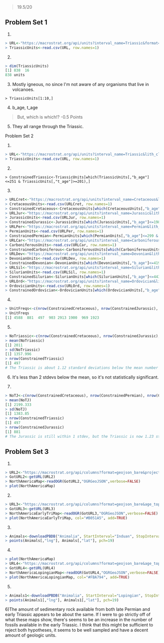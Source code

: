 > 19.5/20

## Problem Set 1

1) 
````R
> URL<-"https://macrostrat.org/api/units?interval_name=Triassic&format=csv"
> TriassicUnits<-read.csv(URL, row.names=1)
````

2)
````R
> dim(TriassicUnits)
[1] 838  16
838 units
````

3) Mostly igneous, no since I'm not aware of any organisms that live in volcanoes. 

`> TriassicUnits[1:10,]`

4) b_age, t_age

> But, which is which!? -0.5 Points

5) They all range through the Triassic.

Problem Set 2

1)
````R
> URL<-"https://macrostrat.org/api/units?interval_name=Triassic&lith_class=sedimentary&format=csv"
> TriassicUnits<-read.csv(URL, row.names=1)
````

2)

`> ConstrainedTriassic<-TriassicUnits[which(TriassicUnits[,"b_age"]<=251 & TriassicUnits[,"t_age"]>=201),]`

3)
````R
> URLCret<-"https://macrostrat.org/api/units?interval_name=Cretaceous&lith_class=sedimentary&format=csv"
> CretaceousUnits<-read.csv(URLCret, row.names=1)
> ConstrainedCretaceous<-CretaceousUnits[which(CretaceousUnits[,"b_age"]<=145 & CretaceousUnits[,"t_age"]>=66),]
> URLJur<-"https://macrostrat.org/api/units?interval_name=Jurassic&lith_class=sedimentary&format=csv"
> JurassicUnits<-read.csv(URLJur, row.names=1)
> ConstrainedJurassic<-JurassicUnits[which(JurassicUnits[,"b_age"]<=198 & JurassicUnits[,"t_age"]>=146),]
> URLPer<-"https://macrostrat.org/api/units?interval_name=Permian&lith_class=sedimentary&format=csv"
> PermianUnits<-read.csv(URLPer, row.names=1)
> ConstrainedPermian<-PermianUnits[which(PermianUnits[,"b_age"]<=299 & PermianUnits[,"t_age"]>=252),]
> URLCar<-"https://macrostrat.org/api/units?interval_name=Carboniferous&lith_class=sedimentary&format=csv"
> CarboniferousUnits<-read.csv(URLCar, row.names=1)
> ConstrainedCarboniferous<-CarboniferousUnits[which(CarboniferousUnits[,"b_age"]<=359 & CarboniferousUnits[,"t_age"]>=300),]
> URLDev<-"https://macrostrat.org/api/units?interval_name=Devonian&lith_class=sedimentary&format=csv"
> DevonianUnits<-read.csv(URLDev, row.names=1)
> ConstrainedDevonian<-DevonianUnits[which(DevonianUnits[,"b_age"]<=419 & DevonianUnits[,"t_age"]>=360),]
> URLSil<-"https://macrostrat.org/api/units?interval_name=Silurian&lith_class=sedimentary&format=csv"
> SilurianUnits<-read.csv(URLSil, row.names=1)
> ConstrainedSilurian<-SilurianUnits[which(SilurianUnits[,"b_age"]<=443 & SilurianUnits[,"t_age"]>=420),]
> URLOrd<-"https://macrostrat.org/api/units?interval_name=Ordovician&lith_class=sedimentary&format=csv"
> OrdovicianUnits<-read.csv(URLOrd, row.names=1)
> ConstrainedOrdovician<-OrdovicianUnits[which(OrdovicianUnits[,"b_age"]<=485 & OrdovicianUnits[,"t_age"]>=444),]
````

4)
````R
> UnitFreqs<-c(nrow(ConstrainedCretaceous), nrow(ConstrainedJurassic), nrow(ConstrainedTriassic), nrow(ConstrainedPermian), nrow(ConstrainedCarboniferous), nrow(ConstrainedDevonian), nrow(ConstrainedSilurian), nrow(ConstrainedOrdovician))
> UnitFreqs
[1] 4588  881  497  903 2913 1900  969 1923
````

5)
````R
> NoTriassic<-c(nrow(ConstrainedCretaceous), nrow(ConstrainedJurassic), nrow(ConstrainedPermian), nrow(ConstrainedCarboniferous), nrow(ConstrainedDevonian), nrow(ConstrainedSilurian), nrow(ConstrainedOrdovician))
> mean(NoTriassic)
[1] 2011
> sd(NoTriassic)
[1] 1357.996
> nrow(ConstrainedTriassic)
[1] 497
# The Triassic is about 1.12 standard deviations below the mean number of units.
````

6) It's less than 2 stdevs below the mean, so it's not statistically significant. 

7) 
````R
> NoTJ<-c(nrow(ConstrainedCretaceous), nrow(ConstrainedPermian), nrow(ConstrainedCarboniferous), nrow(ConstrainedDevonian), nrow(ConstrainedSilurian), nrow(ConstrainedOrdovician))
> mean(NoTJ)
[1] 2199.333
> sd(NoTJ)
[1] 1383.85
> nrow(ConstrainedTriassic)
[1] 497
> nrow(ConstrainedJurassic)
[1] 881
# The Jurassic is still within 1 stdev, but the Triassic is now 1.23 stdevs below the mean. That makes it slightly more significant, but still not statistically significant.
````

## Problem Set 3

1)
````R
> URL2<-"https://macrostrat.org/api/columns?format=geojson_bare&project_id=1"
> GotURL2<-getURL(URL2)
> NorthAmericaMap<-readOGR(GotURL2,"OGRGeoJSON",verbose=FALSE)
> plot(NorthAmericaMap)
````

2)
````R
> URL3<-"https://macrostrat.org/api/columns?format=geojson_bare&age_top=242&age_bottom=252.2&project_id=1"
> GotURL3<-getURL(URL3)
> NorthAmericaEarlyTriMap<-readOGR(GotURL3,"OGRGeoJSON",verbose=FALSE)
> plot(NorthAmericaEarlyTriMap, col="#B051A5", add=TRUE)
````

3)
````R
> Animals<-downloadPBDB("Animalia", StartInterval="Induan", StopInterval="Anisian")
> points(Animals[,"lng"], Animals[,"lat"], pch=19)
````

4)
````R
> plot(NorthAmericaMap)
> URL4<-"https://macrostrat.org/api/columns?format=geojson_bare&age_top=251&age_bottom=260&project_id=1"
> GotURL4<-getURL(URL4)
> NorthAmericaLopingianMap<-readOGR(GotURL4,"OGRGeoJSON",verbose=FALSE)
> plot(NorthAmericaLopingianMap, col="#FBA794", add=TRUE)
````

5)
````R
> Animals1<-downloadPBDB("Animalia", StartInterval="Lopingian", StopInterval="Lopingian")
> points(Animals1[,"lng"], Animals1[,"lat"], pch=19)
````

6)The amount of sedimentary rock available from both late Permian and early Triassic appears to be about the same. If I were to go strictly off of what these maps show, there's seems to be an increase in the number of fossils available in the early Triassic. I think that this might be sufficient to reject both hypotheses, it seems to be well sampled and have a decent amount of geologic units.
